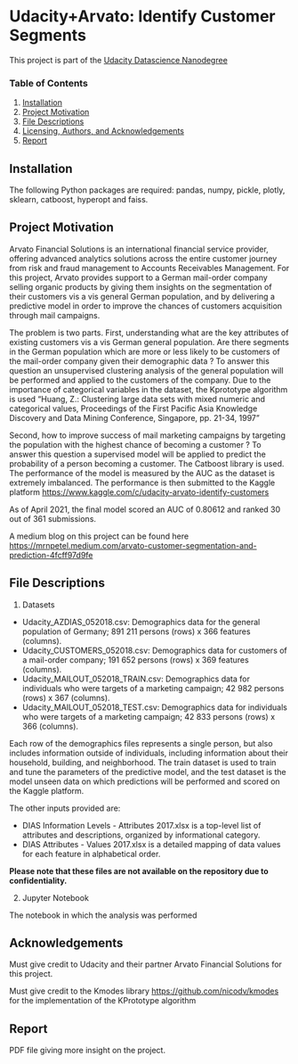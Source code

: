 # Udacity+Arvato: Identify Customer Segments
This project is part of the [Udacity Datascience Nanodegree](https://www.udacity.com/course/data-scientist-nanodegree--nd025)

### Table of Contents

1. [Installation](#installation)
2. [Project Motivation](#motivation)
3. [File Descriptions](#files)
4. [Licensing, Authors, and Acknowledgements](#licensing)
5. [Report](#report)

## Installation <a name="installation"></a>

The following Python packages are required: pandas, numpy, pickle, plotly, sklearn, catboost, hyperopt and faiss.

## Project Motivation<a name="motivation"></a>

Arvato Financial Solutions is an international financial service provider, offering advanced analytics solutions across the entire customer journey from risk and fraud management to Accounts Receivables Management. For this project, Arvato provides support to a German mail-order company selling organic products by giving them insights on the segmentation of their customers vis a vis general German population, and by delivering a predictive model in order to improve the chances of customers acquisition through mail campaigns.

The problem is two parts. First, understanding what are the key attributes of existing customers vis a vis German general population. Are there segments in the German population which are more or less likely to be customers of the mail-order company given their demographic data ? To answer this question an unsupervised clustering analysis of the general population will be performed and applied to the customers of the company. Due to the importance of categorical variables in the dataset, the Kprototype algorithm is used “Huang, Z.: Clustering large data sets with mixed numeric and categorical values, Proceedings of the First Pacific Asia Knowledge Discovery and Data Mining Conference, Singapore, pp. 21-34, 1997”

Second, how to improve success of mail marketing campaigns by targeting the population with the highest chance of becoming a customer ? To answer this question a supervised model will be applied to predict the probability of a person becoming a customer. The Catboost library is used.
The performance of the model is measured by the AUC as the dataset is extremely imbalanced.
The performance is then submitted to the Kaggle platform https://www.kaggle.com/c/udacity-arvato-identify-customers

As of April 2021, the final model scored an AUC of 0.80612 and ranked 30 out of 361 submissions.

A medium blog on this project can be found here
https://mrnpetel.medium.com/arvato-customer-segmentation-and-prediction-4fcff97d9fe

## File Descriptions <a name="files"></a>

1. Datasets

- Udacity_AZDIAS_052018.csv: Demographics data for the general population of Germany; 891 211 persons (rows) x 366 features (columns).
- Udacity_CUSTOMERS_052018.csv: Demographics data for customers of a mail-order company; 191 652 persons (rows) x 369 features (columns).
- Udacity_MAILOUT_052018_TRAIN.csv: Demographics data for individuals who were targets of a marketing campaign; 42 982 persons (rows) x 367 (columns).
- Udacity_MAILOUT_052018_TEST.csv: Demographics data for individuals who were targets of a marketing campaign; 42 833 persons (rows) x 366 (columns).

Each row of the demographics files represents a single person, but also includes information outside of individuals, including information about their household, building, and neighborhood.
The train dataset is used to train and tune the parameters of the predictive model, and the test dataset is the model unseen data on which predictions will be performed and scored on the Kaggle platform.

The other inputs provided are:

- DIAS Information Levels - Attributes 2017.xlsx is a top-level list of attributes and descriptions, organized by informational category.
- DIAS Attributes - Values 2017.xlsx is a detailed mapping of data values for each feature in alphabetical order.

**Please note that these files are not available on the repository due to confidentiality.**

2. Jupyter Notebook

The notebook in which the analysis was performed

## Acknowledgements<a name="licensing"></a>

Must give credit to Udacity and their partner Arvato Financial Solutions for this project.

Must give credit to the Kmodes library https://github.com/nicodv/kmodes for the implementation of the KPrototype algorithm

## Report<a name="report"></a>

PDF file giving more insight on the project.

